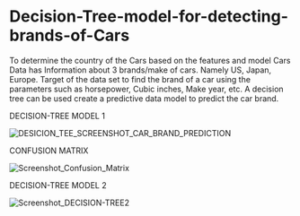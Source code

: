 # Decision-Tree-model-for-detecting-brands-of-Cars
To determine the country of the Cars based on the features and model
Cars Data has Information about 3 brands/make of cars. Namely US, Japan, Europe. Target of the data set to find the brand of a car using the parameters such as horsepower, Cubic inches, Make year, etc.
A decision tree can be used create a predictive data model to predict the car brand.


DECISION-TREE MODEL 1



![DESICION_TEE_SCREENSHOT_CAR_BRAND_PREDICTION](https://user-images.githubusercontent.com/35908804/190478490-4b7dc1d5-fac3-4f69-9e40-61797e57e5b4.jpg)



CONFUSION MATRIX



![Screenshot_Confusion_Matrix](https://user-images.githubusercontent.com/35908804/190480833-6af26e20-c6ca-481e-87a8-08c7f5e10521.jpg)





DECISION-TREE MODEL 2




![Screenshot_DECISION-TREE2](https://user-images.githubusercontent.com/35908804/190481957-4f0177b6-676a-4df4-858f-236437c18763.jpg)
